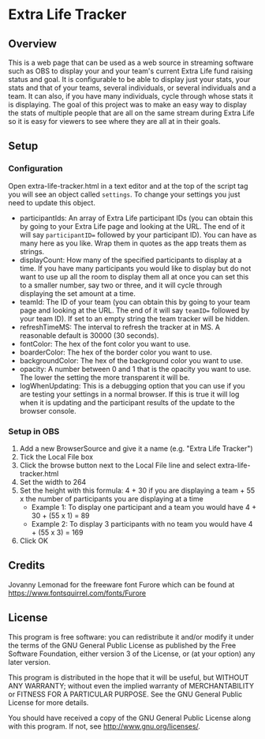 # Extra Life Tracker

## Overview
This is a web page that can be used as a web source in streaming software such as OBS to display your and your team's current Extra Life fund raising status and goal. It is configurable to be able to display just your stats, your stats and that of your teams, several individuals, or several individuals and a team. It can also, if you have many individuals, cycle through whose stats it is displaying. The goal of this project was to make an easy way to display the stats of multiple people that are all on the same stream during Extra Life so it is easy for viewers to see where they are all at in their goals.

## Setup

### Configuration
Open extra-life-tracker.html in a text editor and at the top of the script tag you will see an object called `settings`. To change your settings you just need to update this object.

- participantIds: An array of Extra Life participant IDs (you can obtain this by going to your Extra Life page and looking at the URL. The end of it will say `participantID=` followed by your participant ID). You can have as many here as you like. Wrap them in quotes as the app treats them as strings.
- displayCount: How many of the specified participants to display at a time. If you have many participants you would like to display but do not want to use up all the room to display them all at once you can set this to a smaller number, say two or three, and it will cycle through displaying the set amount at a time.
- teamId: The ID of your team (you can obtain this by going to your team page and looking at the URL. The end of it will say `teamID=` followed by your team ID). If set to an empty string the team tracker will be hidden.
- refreshTimeMS: The interval to refresh the tracker at in MS. A reasonable default is 30000 (30 seconds).
- fontColor: The hex of the font color you want to use.
- boarderColor: The hex of the border color you want to use.
- backgroundColor: The hex of the background color you want to use.
- opacity: A number between 0 and 1 that is the opacity you want to use. The lower the setting the more transparent it will be.
- logWhenUpdating: This is a debugging option that you can use if you are testing your settings in a normal browser. If this is true it will log when it is updating and the participant results of the update to the browser console.

### Setup in OBS
1. Add a new BrowserSource and give it a name (e.g. "Extra Life Tracker")
2. Tick the Local File box
3. Click the browse button next to the Local File line and select extra-life-tracker.html
4. Set the width to 264
5. Set the height with this formula: 4 + 30 if you are displaying a team + 55 x the number of participants you are displaying at a time
    - Example 1: To display one participant and a team you would have 4 + 30 + (55 x 1) = 89
    - Example 2: To display 3 participants with no team you would have 4 + (55 x 3) = 169
6. Click OK

## Credits
Jovanny Lemonad for the freeware font Furore which can be found at https://www.fontsquirrel.com/fonts/Furore

## License
This program is free software: you can redistribute it and/or modify
it under the terms of the GNU General Public License as published by
the Free Software Foundation, either version 3 of the License, or
(at your option) any later version.

This program is distributed in the hope that it will be useful,
but WITHOUT ANY WARRANTY; without even the implied warranty of
MERCHANTABILITY or FITNESS FOR A PARTICULAR PURPOSE.  See the
GNU General Public License for more details.

You should have received a copy of the GNU General Public License
along with this program.  If not, see <http://www.gnu.org/licenses/>.

